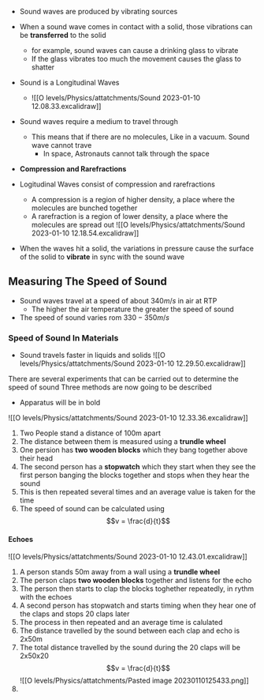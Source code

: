 - Sound waves are produced by vibrating sources
- When a sound wave comes in contact with a solid, those vibrations can be **transferred** to the solid
	- for example, sound waves can cause a drinking glass to vibrate
	- If the glass vibrates too much the movement causes the glass to shatter
- Sound is a Longitudinal Waves
	- ![[O levels/Physics/attatchments/Sound 2023-01-10 12.08.33.excalidraw]]
- Sound waves require a medium to travel through
	- This means that if there are no molecules, Like in a vacuum. Sound wave cannot trave 
		- In space, Astronauts cannot talk through the space
- **Compression and Rarefractions**
- Logitudinal Waves consist of compression and rarefractions
	- A compression is a region of higher density, a place where the molecules are bunched together
	- A rarefraction is a region of lower density, a place where the molecules are spread out
	![[O levels/Physics/attatchments/Sound 2023-01-10 12.18.54.excalidraw]]

- When the waves hit a solid, the variations in pressure cause the surface of the solid to **vibrate** in sync with the sound wave

## Measuring The Speed of Sound
- Sound waves travel at a speed of about $340m/s$ in air at RTP
	- The higher the air temperature the greater the speed of sound
- The speed of sound varies rom $330-350m/s$

### Speed of Sound In Materials
- Sound travels faster in liquids and solids
![[O levels/Physics/attatchments/Sound 2023-01-10 12.29.50.excalidraw]]

There are several experiments that can be carried out to determine the speed of sound
Three methods are now going to be described
- Apparatus will be in bold

![[O levels/Physics/attatchments/Sound 2023-01-10 12.33.36.excalidraw]]

1. Two People stand a distance of 100m apart
2. The distance between them is measured using a **trundle wheel**
3. One persion has **two wooden blocks** which they bang together above their head
4. The second person has a **stopwatch** which they start when they see the first person banging the blocks together and stops when they hear the sound
5. This is then repeated several times and an average value is taken for the time
6. The speed of sound can be calculated using
$$v = \frac{d}{t}$$

#### Echoes
![[O levels/Physics/attatchments/Sound 2023-01-10 12.43.01.excalidraw]]
1. A person stands 50m away from a wall using a **trundle wheel** 
2. The person claps **two wooden blocks** together and listens for the echo
3. The person then starts to clap the blocks toghether repeatedly, in rythm with the echoes
4. A second person has stopwatch and starts timing when they hear one of the claps and stops 20 claps later
5. The process in then repeated and an average time is calulated
6. The distance travelled by the sound between each clap and echo is 2x50m
7. The total distance travelled by the sound during the 20 claps will be 2x50x20
$$v = \frac{d}{t}$$
![[O levels/Physics/attatchments/Pasted image 20230110125433.png]]
1. 